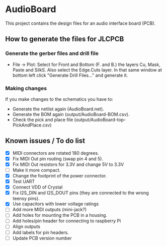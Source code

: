 # AudioBoard

This project contains the design files for an audio interface board (PCB).

## How to generate the files for JLCPCB

### Generate the gerber files and drill file

- File -> Plot: Select for Front and Bottom (F. and B.) the layers Cu, Mask, Paste and SilkS. Also select the Edge.Cuts layer.
  In that same window at bottom left click "Generate Drill Files..." and generate it.

### Making changes

If you make changes to the schematics you have to:

- Generate the netlist again (AudioBoard.net).
- Generate the BOM again (output/AudioBoard-BOM.csv).
- Check the pick and place file (output/AudioBoard-top-PickAndPlace.csv)

## Known issues / To do list

- [x] MIDI connectors are rotated 180 degrees.
- [x] Fix MIDI Out pin routing (swap pin 4 and 5).
- [x] Fix MIDI Out resistors for 3.3V and change 5V to 3.3V
- [ ] Make it more compact.
- [x] Change the footprint of the power connector.
- [x] Test UART
- [x] Connect VDD of Crystal
- [x] Fix I2S_DIN and I2S_DOUT pins (they are connected to the wrong teensy pins).
- [x] Use capacitors with lower voltage ratings
- [ ] Add more MIDI outputs (mini-jack?)
- [ ] Add holes for mounting the PCB in a housing.
- [ ] Add holes/pin header for connecting to raspberry Pi
- [ ] Align outputs
- [ ] Add labels for pin headers.
- [ ] Update PCB version number
